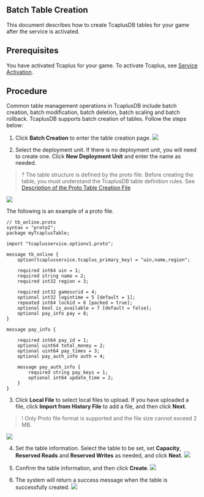 [//]: # (chinagitpath:XXXXX)

## Batch Table Creation
This document describes how to create TcaplusDB tables for your game after the service is activated.

## Prerequisites
You have activated Tcaplus for your game.
To activate Tcaplus, see [Service Activation](https://cloud.tencent.com/document/product/596/10869).

## Procedure
Common table management operations in TcaplusDB include batch creation, batch modification, batch deletion, batch scaling and batch rollback.
TcaplusDB supports batch creation of tables. Follow the steps below:  
1. Click **Batch Creation** to enter the table creation page.
![](https://main.qcloudimg.com/raw/0dac0d2464958af8c66072e2ab15da1a.png)

2. Select the deployment unit. If there is no deployment unit, you will need to create one. Click **New Deployment Unit** and enter the name as needed.
>? The table structure is defined by the proto file. Before creating the table, you must understand the TcaplusDB table definition rules. See [Description of the Proto Table Creation File](http://proto加表文件说明)
>
![](https://main.qcloudimg.com/raw/50e7aababcc964d9b644e632e2ea9e86.png)


The following is an example of a proto file.

```
// tb_online.proto
syntax = "proto2";
package myTcaplusTable;

import "tcaplusservice.optionv1.proto";

message tb_online {
    option(tcaplusservice.tcaplus_primary_key) = "uin,name,region";

    required int64 uin = 1; 
    required string name = 2; 
    required int32 region = 3;

    required int32 gamesvrid = 4; 
    optional int32 logintime = 5 [default = 1];
    repeated int64 lockid = 6 [packed = true]; 
    optional bool is_available = 7 [default = false]; 
    optional pay_info pay = 8; 
}

message pay_info { 

    required int64 pay_id = 1;
    optional uint64 total_money = 2;
    optional uint64 pay_times = 3;
    optional pay_auth_info auth = 4;

    message pay_auth_info { 
        required string pay_keys = 1;
        optional int64 update_time = 2;
    }
}
```

3. Click **Local File** to select local files to upload. If you have uploaded a file, click **Import from History File** to add a file, and then click **Next**.
> ! Only Proto file format is supported and the file size  cannot exceed 2 MB.
> 
![](https://main.qcloudimg.com/raw/0b67458d1b199958cf1f61c0f3f9a904.png)

4. Set the table information. Select the table to be set, set **Capacity**, **Reserved Reads** and **Reserved Writes** as needed, and click **Next**.
![](https://main.qcloudimg.com/raw/957a1d777638e0aee662e8d334ccf4f2.png)

5. Confirm the table information, and then click **Create**.
![](https://main.qcloudimg.com/raw/96c3d9b289eae15d436df12da7449377.png)

6. The system will return a success message when the table is successfully created. 
![](https://main.qcloudimg.com/raw/8fe0a4f0ab12fc8672dcd3026b0ab704.png)



